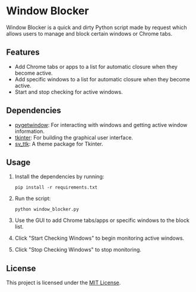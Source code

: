 # Window Blocker

Window Blocker is a quick and dirty Python script made by request which allows users to manage and block certain windows or Chrome tabs.

## Features

- Add Chrome tabs or apps to a list for automatic closure when they become active.
- Add specific windows to a list for automatic closure when they become active.
- Start and stop checking for active windows.

## Dependencies

- [pygetwindow](https://pypi.org/project/PyGetWindow/): For interacting with windows and getting active window information.
- [tkinter](https://docs.python.org/3/library/tkinter.html): For building the graphical user interface.
- [sv_ttk](https://pypi.org/project/sv-ttk/): A theme package for Tkinter.

## Usage

1. Install the dependencies by running:

   ```
   pip install -r requirements.txt
   ```

2. Run the script:

   ```
   python window_blocker.py
   ```

3. Use the GUI to add Chrome tabs/apps or specific windows to the block list.
4. Click "Start Checking Windows" to begin monitoring active windows.
5. Click "Stop Checking Windows" to stop monitoring.

## License

This project is licensed under the [MIT License](https://opensource.org/license/mit).
